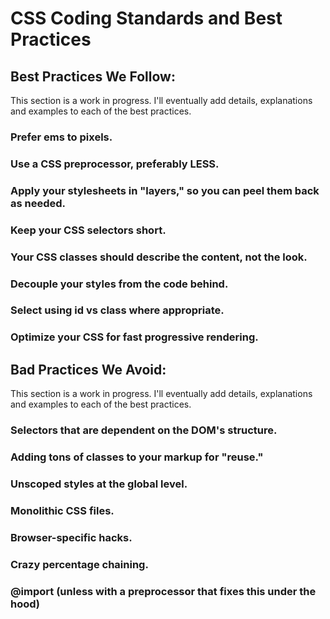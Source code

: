 # CSS Coding Standards and Best Practices

## Best Practices We Follow:
This section is a work in progress.  I'll eventually add details, explanations and examples to each of the best practices.

### Prefer ems to pixels.
<!--
* even for media queries
* URL
* Understand pixels are not as absolute as you may think they are.
-->

### Use a CSS preprocessor, preferably LESS.
<!--
* Sass is great too
-->

### Apply your stylesheets in "layers," so you can peel them back as needed.
<!--
* app, site, page, component
-->

### Keep your CSS selectors short.
<!--
* \> 2 levels of selection is a bad code smell...inefficient, but more importantly, means you're getting into the land of weird selector specificity.  Causes bugs later.  Use .scope .specific pattern
-->

### Your CSS classes should describe the content, not the look.
<!--
* Avoid classes with names like `blue` or `float-left`.
-->

### Decouple your styles from the code behind.
<!--
* components should not be attached to styles that specify page-specific rules
-->

### Select using id vs class where appropriate.

### Optimize your CSS for fast progressive rendering.
<!--
* Specifying width for images, etc.
-->

## Bad Practices We Avoid:
This section is a work in progress.  I'll eventually add details, explanations and examples to each of the best practices.

### Selectors that are dependent on the DOM's structure.
<!--
    #mySection .myComponent
    {
        ...
    }

    .section:first-child > div > .myComponent
    {
        /* Slower and also likely to break if the DOM structure is ever changed...eg a new <div> is added */
    }
* Ties into the previous point about minimizing the complexity of your selectors.  If selectors are overly long, that often means there is a dependency on DOM structure
-->

### Adding tons of classes to your markup for "reuse."
<!--
    <div class="contact-info padded float-left bold">
        ...
    </div>
-->

### Unscoped styles at the global level.
<!--
* Only make styles global/shared if you are ABSOLUTELY SURE they need to be
* "it might come in handy some day" doesn't cut it
* easy to make things global later if needed...very hard to refactor global stuff into local if you aren't sure where it's used
-->

### Monolithic CSS files.

### Browser-specific hacks.
<!--
* Causes confusion
* Usually not as necessary as you think (think progressive enhancement)
* Causes problems down the road as there is no guarantee future versions of the browser will behave the same, or other browsers will parse the style properly
* Always safer to stick to properly structured CSS
-->

### Crazy percentage chaining.
<!--
    body
    {
        font-size: 13px;
    }
    
    .main-content
    {
        font-size: 120%;
    }
    
    .main-content header
    {
        font-size: 75%;
    }
* comes up with things like fonts
* percentages not bad - required for RWD - but percentage chaining is
* Rarely in the real world are size dependencies like this actually useful.  Just confusing
* use LESS/Sass variables instead
-->

### @import (unless with a preprocessor that fixes this under the hood)
<!--
* latency
-->
